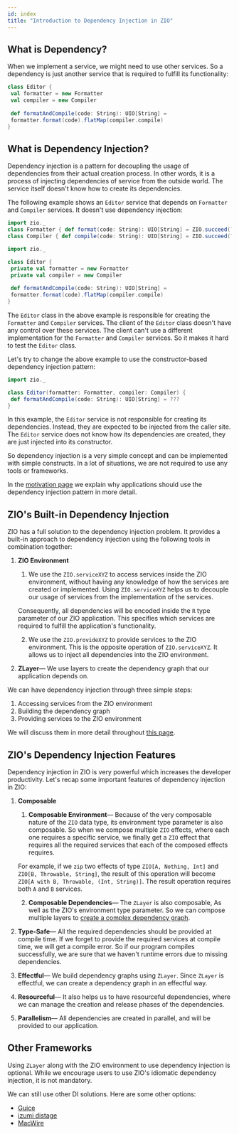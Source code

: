 ```yaml
---
id: index
title: "Introduction to Dependency Injection in ZIO"
---
```


## What is Dependency?

When we implement a service, we might need to use other services. So a dependency is just another service that is required to fulfill its functionality:

```scala
class Editor {
 val formatter = new Formatter
 val compiler = new Compiler
 
 def formatAndCompile(code: String): UIO[String] = 
 formatter.format(code).flatMap(compiler.compile)
}
```

## What is Dependency Injection?

Dependency injection is a pattern for decoupling the usage of dependencies from their actual creation process. In other words, it is a process of injecting dependencies of service from the outside world. The service itself doesn't know how to create its dependencies.

The following example shows an `Editor` service that depends on `Formatter` and `Compiler` services. It doesn't use dependency injection:

```scala mdoc:invisible
import zio._
class Formatter { def format(code: String): UIO[String] = ZIO.succeed(???) }
class Compiler { def compile(code: String): UIO[String] = ZIO.succeed(???) }
```

```scala mdoc:compile-only
import zio._ 

class Editor {
 private val formatter = new Formatter
 private val compiler = new Compiler
 
 def formatAndCompile(code: String): UIO[String] =
 formatter.format(code).flatMap(compiler.compile)
}
```

The `Editor` class in the above example is responsible for creating the `Formatter` and `Compiler` services. The client of the `Editor` class doesn't have any control over these services. The client can't use a different implementation for the `Formatter` and `Compiler` services. So it makes it hard to test the `Editor` class.

Let's try to change the above example to use the constructor-based dependency injection pattern:

```scala mdoc:silent:nest
import zio._

class Editor(formatter: Formatter, compiler: Compiler) {
 def formatAndCompile(code: String): UIO[String] = ???
}
```

In this example, the `Editor` service is not responsible for creating its dependencies. Instead, they are expected to be injected from the caller site. The `Editor` service does not know how its dependencies are created, they are just injected into its constructor.

So dependency injection is a very simple concept and can be implemented with simple constructs. In a lot of situations, we are not required to use any tools or frameworks.

In the [motivation page](motivation.md) we explain why applications should use the dependency injection pattern in more detail.

## ZIO's Built-in Dependency Injection

ZIO has a full solution to the dependency injection problem. It provides a built-in approach to dependency injection using the following tools in combination together:

1. **ZIO Environment**

    1. We use the `ZIO.serviceXYZ` to access services inside the ZIO environment, without having any knowledge of how the services are created or implemented. Using `ZIO.serviceXYZ` helps us to decouple our usage of services from the implementation of the services.
  
     Consequently, all dependencies will be encoded inside the `R` type parameter of our ZIO application. This specifies which services are required to fulfill the application's functionality.
  
    2. We use the `ZIO.provideXYZ` to provide services to the ZIO environment. This is the opposite operation of `ZIO.serviceXYZ`. It allows us to inject all dependencies into the ZIO environment.
    
2. **ZLayer**— We use layers to create the dependency graph that our application depends on.

We can have dependency injection through three simple steps:

1. Accessing services from the ZIO environment
2. Building the dependency graph
3. Providing services to the ZIO environment

We will discuss them in more detail throughout [this page](dependency-injection-in-zio.md).

## ZIO's Dependency Injection Features

Dependency injection in ZIO is very powerful which increases the developer productivity. Let's recap some important features of dependency injection in ZIO:

1. **Composable**

    1. **Composable Environment**— Because of the very composable nature of the `ZIO` data type, its environment type parameter is also composable. So when we compose multiple `ZIO` effects, where each one requires a specific service, we finally get a `ZIO` effect that requires all the required services that each of the composed effects requires. 
  
     For example, if we `zip` two effects of type `ZIO[A, Nothing, Int]` and `ZIO[B, Throwable, String]`, the result of this operation will become `ZIO[A with B, Throwable, (Int, String)]`. The result operation requires both `A` and `B` services.

    2. **Composable Dependencies**— The `ZLayer` is also composable, As well as the ZIO's environment type parameter. So we can compose multiple layers to [create a complex dependency graph](building-dependency-graph.md).

2. **Type-Safe**— All the required dependencies should be provided at compile time. If we forget to provide the required services at compile time, we will get a compile error. So if our program compiles successfully, we are sure that we haven't runtime errors due to missing dependencies.

3. **Effectful**— We build dependency graphs using `ZLayer`. Since `ZLayer` is effectful, we can create a dependency graph in an effectful way.

4. **Resourceful**— It also helps us to have resourceful dependencies, where we can manage the creation and release phases of the dependencies.

5. **Parallelism**— All dependencies are created in parallel, and will be provided to our application.

## Other Frameworks

Using `ZLayer` along with the ZIO environment to use dependency injection is optional. While we encourage users to use ZIO's idiomatic dependency injection, it is not mandatory.

We can still use other DI solutions. Here are some other options:
- [Guice](https://github.com/google/guice)
- [izumi distage](https://izumi.7mind.io/distage/index.html)
- [MacWire](https://github.com/softwaremill/macwire)
